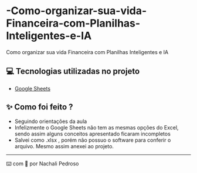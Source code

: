 # -Como-organizar-sua-vida-Financeira-com-Planilhas-Inteligentes-e-IA
 Como organizar sua vida Financeira com Planilhas Inteligentes e IA

## 💻 Tecnologias utilizadas no projeto

- [Google Sheets]([https://chat.openai.com/](https://workspace.google.com/products/sheets/)) 

## ✨ Como foi feito ?

- Seguindo orientações da aula
- Infelizmente o Google Sheets não tem as mesmas opções do Excel, sendo assim alguns conceitos apresentado ficaram incompletos
- Salvei como .xlsx , porém não possuo o software para conferir o arquivo. Mesmo assim anexei ao projeto.


---

⌨️ com 💜 por Nachali Pedroso
